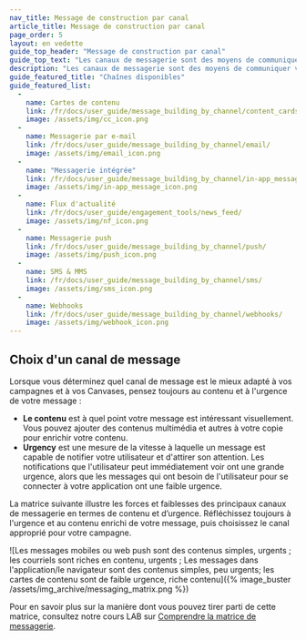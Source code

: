 ```yaml
---
nav_title: Message de construction par canal
article_title: Message de construction par canal
page_order: 5
layout: en vedette
guide_top_header: "Message de construction par canal"
guide_top_text: "Les canaux de messagerie sont des moyens de communiquer virtuellement avec vos clients par le biais de notifications push sur leur téléphone ou leur navigateur Web, courriel, messages dans l'application, et bien plus encore ! Si vous voulez en savoir plus sur ces canaux et comment les utiliser avec le Brésil, consultez les sections énumérées ci-dessous. Ou consultez nos cours LAB sur <a href='https://lab.braze.com/series/messaging-channels' target='_blank'>Chaînes de Messagerie</a>!"
description: "Les canaux de messagerie sont des moyens de communiquer virtuellement avec vos clients par le biais de notifications push sur leur téléphone ou leur navigateur Web, courriel, messages dans l'application, et bien plus encore !"
guide_featured_title: "Chaînes disponibles"
guide_featured_list:
  - 
    name: Cartes de contenu
    link: /fr/docs/user_guide/message_building_by_channel/content_cards/
    image: /assets/img/cc_icon.png
  - 
    name: Messagerie par e-mail
    link: /fr/docs/user_guide/message_building_by_channel/email/
    image: /assets/img/email_icon.png
  - 
    name: "Messagerie intégrée"
    link: /fr/docs/user_guide/message_building_by_channel/in-app_messages/
    image: /assets/img/in-app_message_icon.png
  - 
    name: Flux d'actualité
    link: /fr/docs/user_guide/engagement_tools/news_feed/
    image: /assets/img/nf_icon.png
  - 
    name: Messagerie push
    link: /fr/docs/user_guide/message_building_by_channel/push/
    image: /assets/img/push_icon.png
  - 
    name: SMS & MMS
    link: /fr/docs/user_guide/message_building_by_channel/sms/
    image: /assets/img/sms_icon.png
  - 
    name: Webhooks
    link: /fr/docs/user_guide/message_building_by_channel/webhooks/
    image: /assets/img/webhook_icon.png
---
```


## Choix d'un canal de message

Lorsque vous déterminez quel canal de message est le mieux adapté à vos campagnes et à vos Canvases, pensez toujours au contenu et à l'urgence de votre message :

- **Le contenu** est à quel point votre message est intéressant visuellement. Vous pouvez ajouter des contenus multimédia et autres à votre copie pour enrichir votre contenu.
- **Urgency** est une mesure de la vitesse à laquelle un message est capable de notifier votre utilisateur et d'attirer son attention. Les notifications que l'utilisateur peut immédiatement voir ont une grande urgence, alors que les messages qui ont besoin de l'utilisateur pour se connecter à votre application ont une faible urgence.

La matrice suivante illustre les forces et faiblesses des principaux canaux de messagerie en termes de contenu et d’urgence. Réfléchissez toujours à l'urgence et au contenu enrichi de votre message, puis choisissez le canal approprié pour votre campagne.

![Les messages mobiles ou web push sont des contenus simples, urgents ; les courriels sont riches en contenu, urgents ; Les messages dans l'application/le navigateur sont des contenus simples, peu urgents; les cartes de contenu sont de faible urgence, riche contenu]({% image_buster /assets/img_archive/messaging_matrix.png %})

Pour en savoir plus sur la manière dont vous pouvez tirer parti de cette matrice, consultez notre cours LAB sur [Comprendre la matrice de messagerie](https://lab.braze.com/understand-the-messaging-matrix).

<br><br>
